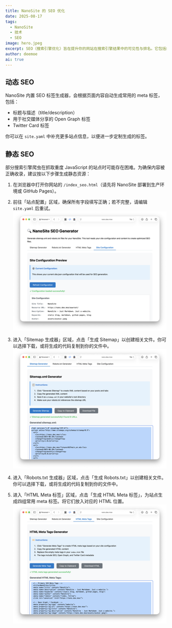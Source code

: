 ```yaml
---
title: NanoSite 的 SEO 优化
date: 2025-08-17
tags:
  - NanoSite
  - 技术
  - SEO
image: hero.jpeg
excerpt: SEO（搜索引擎优化）旨在提升你的网站在搜索引擎结果中的可见性与排名。它包括站内 SEO 的最佳实践（优化内容、图片与元数据）以及站外 SEO（反向链接建设、推广等）。
author: deemoe
ai: true
---
```


## 动态 SEO

NanoSite 内置 SEO 标签生成器，会根据页面内容自动生成常用的 meta 标签，包括：

- 标题与描述（title/description）
- 用于社交媒体分享的 Open Graph 标签
- Twitter Card 标签

你可以在 `site.yaml` 中补充更多站点信息，以便进一步定制生成的标签。

## 静态 SEO

部分搜索引擎爬虫在抓取重度 JavaScript 的站点时可能存在困难。为确保内容被正确收录，建议按以下步骤生成静态资源：

1) 在浏览器中打开你网站的 `/index_seo.html`（请先将 NanoSite 部署到生产环境或 GitHub Pages）。

2) 前往「站点配置」区域，确保所有字段填写正确；若不完整，请编辑 `site.yaml` 后重试。
![config_check](config_check.png)

3) 进入「Sitemap 生成器」区域，点击「生成 Sitemap」以创建相关文件。你可以选择下载，或将生成的代码复制到你的文件中。
![generate](generate.png)

4) 进入「Robots.txt 生成器」区域，点击「生成 Robots.txt」以创建相关文件。你可以选择下载，或将生成的代码复制到你的文件中。

5) 进入「HTML Meta 标签」区域，点击「生成 HTML Meta 标签」，为站点生成四组常用 meta 标签。将它们放入对应的 HTML 位置。
![html](html.png)
